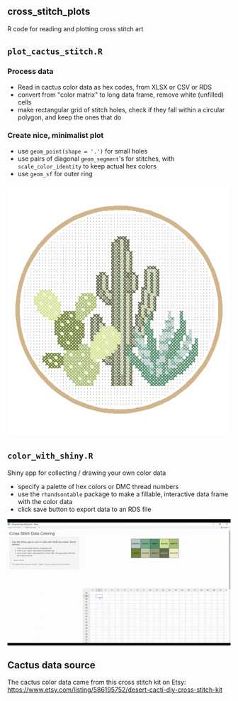 ## cross_stitch_plots

R code for reading and plotting cross stitch art

## `plot_cactus_stitch.R`

### Process data
- Read in cactus color data as hex codes, from XLSX or CSV or RDS
- convert from "color matrix" to long data frame, remove white (unfilled) cells
- make rectangular grid of stitch holes, check if they fall within a circular polygon, and keep the ones that do

### Create nice, minimalist plot 
- use `geom_point(shape = '.')` for small holes 
- use pairs of diagonal `geom_segment`'s for stitches, with `scale_color_identity` to keep actual hex colors
- use `geom_sf` for outer ring

![Cactus plot example](img/cactus_nice_small.png)

## `color_with_shiny.R`

Shiny app for collecting / drawing your own color data
- specify a palette of hex colors or DMC thread numbers
- use the `rhandsontable` package to make a fillable, interactive data frame with the color data
- click save button to export data to an RDS file

![Shiny app demo](img/shiny_app_demo.gif)

## Cactus data source

The cactus color data came from this cross stitch kit on Etsy: https://www.etsy.com/listing/586195752/desert-cacti-diy-cross-stitch-kit